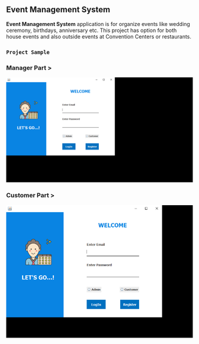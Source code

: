 ## Event Management System 
**Event Management System** application is for organize events like wedding ceremony, birthdays, anniversary etc. This project has option for both house events and also outside events at Convention Centers or restaurants. <br>

### `Project Sample` <br>
### Manager Part >
![](src/image/adminSample.gif)
### Customer Part >
![](src/image/customerSample.gif)
